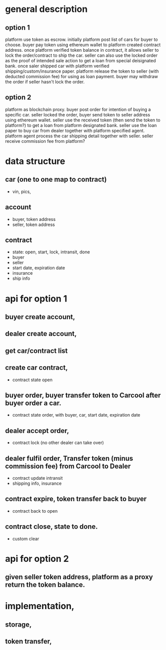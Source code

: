 # general description
## option 1
  platform use token as escrow. initially platform post list of cars for buyer to choose. 
buyer pay token using ethereum wallet to platform created contract address.
once platform verified token balance in contract, it allows seller to lock the order/contract to ship the car. 
seller can also use the locked order as the proof of intended sale action to get a loan from special deisignated bank.
 once saler shipped car with platform verified shipping/custom/insurance paper. 
platform release the token to seller (with deducted commission fee) for using as loan payment.
buyer may withdraw the order if seller hasn't lock the order.
## option 2
  platform as blockchain proxy. buyer post order for intention of buying a specific car.
seller locked the order, buyer send token to seller address using ethereum wallet.
seller use the received token (then send the token to platform?) to get a loan from platform designated bank. 
seller use the loan paper to buy car from dealer together with platform specified agent.
platform agent process the car shipping detail together with seller. 
seller receive commission fee from platform?


# data structure
## car (one to one map to contract)
  - vin, pics,
## account
  - buyer, token address
  - seller, token address
## contract
  - state: open, start, lock, intransit, done
  - buyer
  - seller
  - start date, expiration date
  - insurance
  - ship info
 
# api for option 1
##  buyer create account,
##  dealer create account,
##  get car/contract list  
##  create car contract,
  - contract state open
##  buyer order, buyer transfer token to Carcool after buyer order a car.
  - contract state order, with buyer, car, start date, expiration date 
##  dealer accept order,
  - contract lock (no other dealer can take over) 
##  dealer fulfil order, Transfer token (minus commission fee) from Carcool to Dealer 
  - contract update intransit
  - shipping info, insurance
##  contract expire, token transfer back to buyer
  - contract back to open
##  contract close, state to done.
  - custom clear
 

# api for option 2
## given seller token address, platform as a proxy return the token balance. 

# implementation,
##  storage,
##  token transfer,
    
